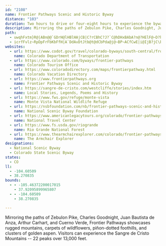 ```yaml
---
id: "2108"
name: Frontier Pathways Scenic and Historic Byway
distance: "103"
duration: Two hours to drive or four-eight hours to experience the byway
description: Mirroring the paths of Zebulon Pike, Charles Goodnight, Juan Bautista de Anza, Arthur Carhart, and Cuerno Verde, Frontier Pathways showcases rugged mountains, carpets of wildflowers, pi&ntilde;on-dotted foothills, and clusters of golden aspen. Visitors can experience the Sangre de Cristo Mountains -- 22 peaks over 13,000 feet.
path:
  - uwqhFxtm}R@|ABn@@`GDrH@lHBlHAjCB|C?rCBhC?J?`C@hDHxBAbA?n@?HElF@~D?h@@tC@pB@f@HhADZBNTr@FRN\JN\f@V^v@lAfFpHRZj@`AFNPf@l@xBHRHPb@v@X`@PR^\n@l@LLDBfAbAn@l@^p@bBbCPTbC~DXN^d@|CbEd@h@tCvDj@x@hErF`EvF~@rAjAvAz@dAn@z@bApAHRb@dAJr@NnABn@@jB@`C@nB?rBArBBpB?tB?pB@nB@tB?h@@hA?nB@rBAfB@|BBfB?Z@~AAhBXxoA@tC?dE?hF@jFCxD@f@C`F?vA?fC?~EA|A?lC?|A@hCC~E@pDCpC?jCArCAd@AhDMdAId@OpASbBQfB?`B@hAFfCDjD@h@HvD?RDbD?dB@J?LH~@RdBP|@Ln@nArEdCvJn@rEh@bV~@pTYdFo@zCqFvSiFh[a@jD[nGF~Cp@nGh@dCxC`KvBnFdAvBfB~B`NbOlDzCzEdD~EfC|B~@jXlIxDzAxDpB`[bRtHfE~R`MxCrBbGxF|DfFfD`GhBzDhDdKvA|GnAjJh@nGPxIk@lgD]xHa@~E_AvGwA`HiDjKoBnEuBxDoSp\uEhIsPlX}CvFmIdN}r@xbAoD~FuOpS}DzFcBpCiBnDoBxEkBxFuA|F_AxFc@~Di@xIOzJ?nML`aAFleFUfMyDvr@UhHGfHH~H|DxoAd@xmDHfFXtEnAlG`AfCnBrDlRpXnB~Dt@rBn@vCb@|BXlCJrEh@||ArA|sCBta@m@vy@~@z}BHlk@O~WDdGb@nDl@bCt@tBnAxBbApAtBfBdJtFbCdCb@r@zr@hxArAfDn@jCHx@?xCIfAe@pBy@rBi@l@iAx@yNfEyBxAyAzAe@v@cAdC{@`EWtD^lxA?bi@HdAZjA\r@bBpAhCn@lDj@`DdAnCdBnEhEr@lA^pBOrBeAxFNfAt@`B^h@r@`@zNdEvF~BlDfBbJrFzCfAvDl@v|AlPhE`AnSrGdBv@fEvDrAbArAf@rXlIrXzNtJzExQfEtJrDlAXxZ~A|AE`J{@bCXzJbFbAp@pAzA\p@^jAd@`DXrA^`A|@pAnBjBbCzC|EhKbBpHnBhLXzAZxDPdF@`COxKb@zBbDxGt@lBfAzDR|An@dSJrGE~CYdBiAnDWjBAx@OrXU~MDlCJ`ATv@`BfDrCxCvFxD~@tAb@vBBx@GtAo@pB]l@cExEUd@[tAGfBv@rFD~@YpEo@`EDtBTjA|@~AlDfElB~Cv@~Bx@fDb@`AvCvDrA|BRp@PvBIvDo@bGy@nEaAdCeIbNmE`JOr@ClANn@b@n@xA|AR~@]fAuB~DcB|DGj@FpAPx@h@t@f@b@|BTt@d@Rr@BhBLn@h@x@xB~AHf@Ep@aBxEB`Bb@dA|@dA|B`@`Ad@jB~CNf@FlAs@fG?pAN~An@lCNjA\fGZxAl@x@vDtBt@|@d@~A|@|Fj@vBb@n@^XvIdEjAXtC^rAd@x@x@f@lAVpADfAMdCsIff@_@tCiAtMOlEDdCh@vEhBdKNbB?hAiAtUSlBeBlL[lDiA`TC`CHfAT~@nL|Yt@`DRvAhAjSDnNHjEtA|SRbYH`D~A|VlAzNZzB`DfNzAtNfAfHnB|Qn@xEZrENfECdDg@~CwJzg@wCzK}G|Pk@jBg@nDIpACzFBv|@BrCTxERzAh@pC`B~F`d@xyAhApExAbKn@jCbBnDlGfLpKzVxAtBdIlHdObOhArBdAdD~@~BjFtIvAlCp@`BZhAdB|HdClMRxAFz@ApAc@fHNxBrAhGHpAC~Bg@zCqCtFk@vBGf@F~BZjAr@`BdBzC`F~FvG~I^fAX~AD~@OxBcCpNoA~C{L`UkBtAk@VyALyCMoRwBmA?s@LoB|@c@d@k@dA}BtH[xAo@fFKfHb@tNHz@Tv@|@`BbHfHbCvCbAnAxB~DrCrG|EhMtM|[hPfb@bIhUvC`JhBdHx@`E|@nGx@lHTfElD~~@hFroAbAvWHlEDxGOhJyCjb@}AnrBKnZTzBlA`IXxB@dAo@vfA
  - icrfFvlz~RpDpFrFbKbFfH|A`DdAvDtJtb@t@dCbPda@j@~BP~ACfCwE|i@IjB?jC\bPn@zFnBfKbB~DzFtJhHxInAzBfC`Hh@fBpFbTzA~DjFlLxCnHzAxBrNhOrAjCn@fCd@rDNhTOtFsAnPGxGDlHf@rGtAfKJxANpHXpEXnBzAdGf@xC^fHI`JJ~Bf@`ClEvLn@dCXvB?`C_@jCc@lAm@`A_AdA}HxGy@rASx@KfBFjB`CpYFr@@b@@f@A\CREj@G^Il@WjAIb@K`@]bAaAtBoC|EuDtG}ClEiDhEmBlBcC~CcXd]y@dBcA~CmBhJ_AfD_B~CqKtN}AlDy@tDUjBIlEx@je@MlDWlC_@zB_AfDuJbYaFfP[dBWzDF~AR`BZ|Ah@~AnPr^bArCd@lD?dDUbCs@dCmDnH}d@|_AiDxEwY~]SjACdAPfBt@rBbAlBrAxAxB~DNdADtBO`Aq@|Aw@~@iAf@iADuASm@WiAmAmCoF_@o@e@[i@Yo@KmC`AeU`RaAlAo@|AShAEbCrApW?lAOlBo@`BoAdAsA^kINmBLyDlAiAv@kIzH_BrBs@lBUrAOfD?nMJxBh@rCxAfDbArA~@|@zBdApAX~CNpA\h@`@Zj@Rr@Dv@EfAYfAcC~Ei@~BKtABdJMtAYpAa@jAq@bAyFxG]j@Ut@Iz@BnAd@rE?~@OtAi@pAo@j@s@Tk@Bs@Go@WuHsFu@Yo@E}@JiAj@_DzDqAd@kCd@}At@m@v@_CbFy@~@eBpAw@^kAVmAF}D?oAX[RkGlG_AzAa@dBOvAQzHS~@_@l@i@d@oBx@o@f@yClD{FdFaKtLkA~@iAp@aBf@sE`AgPrGyAx@eBjB{E`HaBtA{G|CoDlE}@x@}H~CaAn@aAxA_CrE}BrCqJlGiA`AwDdE}AzBeAdAsB~A_Ad@mDj@_CKeBe@kC_@yADqAXoDfC}BrBuDpC}Bx@wAx@_B^eLlEoBdAs@h@iCdDsA~@qGzAkSdGaGxAiCdAy@j@}D|FiB~A}HpEaAr@aG|FoBvA}IbEaC|AeBrBkHvLyFxIeElF}ApAeBdA{B|@eNnCcBf@eErBwCtBkDlDcFlGcAp@yAf@oABeJOiCTkKzEyF~B_OfEy_@rJ}EbAyABgGw@iANwA`@cItCyBb@aFCcBg@yCwAsB]iCFcCl@sWbNsAvAUl@Ed@D`B~CrLZfJ`BrIBf@Mx@OXo@f@e@Hi@Ic@_@Sa@Ke@EoE_@sCeJuWoAgCcB_Bo@WsAUiACsBJmEl@sAx@sAxA_@x@a@jAsBtI}@jCiCtEuExGk@fBoA`GYx@cA~Ay@p@sCnAwE|@qAr@}AzAwCxEmDrDcFxCsDdBqCfBkEfD_ObOcBdAqB\eEYyA?iA^mA`AU`@mAjCmBfDsGdDyCdA}BR{@Qk@SsCsBe@McAE{@Zi@bAYxA?fAR~@^j@rB`AlA~@j@zANvAM`B]~@c@j@gGtFYd@e@fBM~@BlAl@jDdAxDJx@?lA[xAc@l@_@VmATu@M}CoAy@?cAZiClEuCxDwApAoD|BqAhAuBxCwEhIgHnNmEfGSj@EZBr@^|@d@Rn@Ah@Y^w@l@_DPm@^e@f@Sp@ERFh@n@^hA?h@K~@cA`CwBxCu@x@oQnMeLnK_CvAyAf@kHzAiA~@i@|@Kd@y@rSD|CEtAc@rBk@bA}A`Bo@jAoCpOGf@FjBJdA~@dEhB`GhC~D|@fBbBzG~AhFrFrNl@nDThDx@nHxAbHHpFfB`I`@rDOdCsAlCuAlByAfDaKnZ]n@cBdBoAj@oAL{JFaDg@uDyAwGeDaG{D{EmDyHoHsAeA_NeHyA_@_@?sANcEtA_BD}DWsAHq@LwA~@mAdBk@tA]xAyBrN_@l@e@d@s@R}@ByBc@iBEsAHiFz@wEDqCKyKVcCXyB`A]\{@`Bs@xBc@fCi@dB_@x@_EtFm@xAOpAGnHGlBSbAYr@o@r@i@ZcFnAyAh@eIjEe@PiC^yBIsA[aHqCsBKu@HaM`D}BZcC?oGYwBAkAEgHaA{@IcBDoAPuHlBeErA
websites:
  - url: https://www.codot.gov/travel/colorado-byways/south-central/frontier-pathways
    name: Colorado Department of Transportation
  - url: https://www.colorado.com/byways/frontier-pathways
    name: Colorado Tourism Office
  - url: https://www.coloradodirectory.com/maps/frontierpathway.html
    name: Colorado Vacation Directory
  - url: https://www.frontierpathways.org
    name: Frontier Pathways Scenic and Historic Byway
  - url: https://sangre-de-cristo.com/westcliffe/stories/index.htm
    name: Local Stories, Legends, Poems and History
  - url: https://www.fws.gov/refuge/monte-vista
    name: Monte Vista National Wildlife Refuge
  - url: https://nsbfoundation.com/nb/frontier-pathways-scenic-and-historic-byway/
    name: National Scenic Byway Foundation
  - url: https://www.americanlegacytours.org/colorado/frontier-pathways-road-trip/
    name: National Travel Center
  - url: https://www.fs.usda.gov/riogrande
    name: Rio Grande National Forest
  - url: https://www.thearmchairexplorer.com/colorado/frontier-pathways-scenic-byway.php
    name: The Armchair Explorer
designations:
  - National Scenic Byway
  - Colorado State Scenic Byway
states:
  - CO
ll:
  - -104.60509
  - 38.270835
bounds:
  - - -105.46372200017015
    - 37.92095899965807
  - - -104.60509
    - 38.270835

---
```


Mirroring the paths of Zebulon Pike, Charles Goodnight, Juan Bautista de Anza, Arthur Carhart, and Cuerno Verde, Frontier Pathways showcases rugged mountains, carpets of wildflowers, pi&ntilde;on-dotted foothills, and clusters of golden aspen. Visitors can experience the Sangre de Cristo Mountains -- 22 peaks over 13,000 feet.
